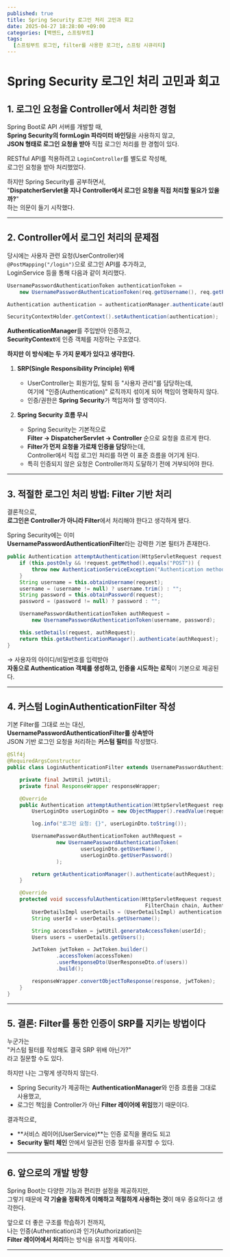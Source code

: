```yaml
---
published: true
title: Spring Security 로그인 처리 고민과 회고
date: 2025-04-27 18:28:00 +09:00
categories: [백엔드, 스프링부트]
tags:
  [스프링부트 로그인, filter를 사용한 로그인, 스프링 시큐리티]
---
```

#  Spring Security 로그인 처리 고민과 회고

## 1. 로그인 요청을 Controller에서 처리한 경험

Spring Boot로 API 서버를 개발할 때,  
**Spring Security의 formLogin 파라미터 바인딩**을 사용하지 않고,  
**JSON 형태로 로그인 요청을 받아** 직접 로그인 처리를 한 경험이 있다.

RESTful API를 적용하려고 `LoginController`를 별도로 작성해,  
로그인 요청을 받아 처리했었다.

하지만 Spring Security를 공부하면서,  
"**DispatcherServlet을 지나 Controller에서 로그인 요청을 직접 처리할 필요가 있을까?**"  
하는 의문이 들기 시작했다.

---

## 2. Controller에서 로그인 처리의 문제점

당시에는 사용자 관련 요청(UserController)에  
`@PostMapping("/login")`으로 로그인 API를 추가하고,  
LoginService 등을 통해 다음과 같이 처리했다.

```java
UsernamePasswordAuthenticationToken authenticationToken = 
    new UsernamePasswordAuthenticationToken(req.getUsername(), req.getPassword());

Authentication authentication = authenticationManager.authenticate(authenticationToken);

SecurityContextHolder.getContext().setAuthentication(authentication);
```

**AuthenticationManager**를 주입받아 인증하고,  
**SecurityContext**에 인증 객체를 저장하는 구조였다.

**하지만 이 방식에는 두 가지 문제가 있다고 생각한다.**

1. **SRP(Single Responsibility Principle) 위배**
   - UserController는 회원가입, 탈퇴 등 "사용자 관리"를 담당하는데,  
     여기에 "인증(Authentication)" 로직까지 섞이게 되어 책임이 명확하지 않다.
   - 인증/권한은 **Spring Security**가 책임져야 할 영역이다.

2. **Spring Security 흐름 무시**
   - Spring Security는 기본적으로  
     **Filter → DispatcherServlet → Controller** 순으로 요청을 흐르게 한다.
   - **Filter가 먼저 요청을 가로채 인증을 담당**하는데,  
     Controller에서 직접 로그인 처리를 하면 이 표준 흐름을 어기게 된다.
   - 특히 인증되지 않은 요청은 Controller까지 도달하기 전에 거부되어야 한다.

---

## 3. 적절한 로그인 처리 방법: Filter 기반 처리

결론적으로,  
**로그인은 Controller가 아니라 Filter**에서 처리해야 한다고 생각하게 됐다.

Spring Security에는 이미  
**UsernamePasswordAuthenticationFilter**라는 강력한 기본 필터가 존재한다.

```java
public Authentication attemptAuthentication(HttpServletRequest request, HttpServletResponse response) {
    if (this.postOnly && !request.getMethod().equals("POST")) {
        throw new AuthenticationServiceException("Authentication method not supported");
    }
    String username = this.obtainUsername(request);
    username = (username != null) ? username.trim() : "";
    String password = this.obtainPassword(request);
    password = (password != null) ? password : "";

    UsernamePasswordAuthenticationToken authRequest = 
        new UsernamePasswordAuthenticationToken(username, password);

    this.setDetails(request, authRequest);
    return this.getAuthenticationManager().authenticate(authRequest);
}
```

→ 사용자의 아이디/비밀번호를 입력받아  
**자동으로 Authentication 객체를 생성하고, 인증을 시도하는 로직**이 기본으로 제공된다.

---

## 4. 커스텀 LoginAuthenticationFilter 작성

기본 Filter를 그대로 쓰는 대신,  
**UsernamePasswordAuthenticationFilter를 상속받아**  
JSON 기반 로그인 요청을 처리하는 **커스텀 필터**를 작성했다.

```java
@Slf4j
@RequiredArgsConstructor
public class LoginAuthenticationFilter extends UsernamePasswordAuthenticationFilter {

    private final JwtUtil jwtUtil;
    private final ResponseWrapper responseWrapper;

    @Override
    public Authentication attemptAuthentication(HttpServletRequest request, HttpServletResponse response) throws IOException {
        UserLoginDto userLoginDto = new ObjectMapper().readValue(request.getInputStream(), UserLoginDto.class);

        log.info("로그인 요청: {}", userLoginDto.toString());

        UsernamePasswordAuthenticationToken authRequest =
                new UsernamePasswordAuthenticationToken(
                        userLoginDto.getUserName(),
                        userLoginDto.getUserPassword()
                );

        return getAuthenticationManager().authenticate(authRequest);
    }

    @Override
    protected void successfulAuthentication(HttpServletRequest request, HttpServletResponse response,
                                             FilterChain chain, Authentication authentication) throws IOException {
        UserDetailsImpl userDetails = (UserDetailsImpl) authentication.getPrincipal();
        String userId = userDetails.getUsername();

        String accessToken = jwtUtil.generateAccessToken(userId);
        Users users = userDetails.getUsers();

        JwtToken jwtToken = JwtToken.builder()
                .accessToken(accessToken)
                .userResponseDto(UserResponseDto.of(users))
                .build();

        responseWrapper.convertObjectToResponse(response, jwtToken);
    }
}
```

---

## 5. 결론: Filter를 통한 인증이 SRP를 지키는 방법이다

누군가는  
"커스텀 필터를 작성해도 결국 SRP 위배 아닌가?"  
라고 질문할 수도 있다.

하지만 나는 그렇게 생각하지 않는다.

- Spring Security가 제공하는 **AuthenticationManager**와 인증 흐름을 그대로 사용했고,
- 로그인 책임을 Controller가 아닌 **Filter 레이어에 위임**했기 때문이다.

결과적으로,  
- **서비스 레이어(UserService)**는 인증 로직을 몰라도 되고
- **Security 필터 체인** 안에서 일관된 인증 절차를 유지할 수 있다.

---

## 6. 앞으로의 개발 방향

Spring Boot는 다양한 기능과 편리한 설정을 제공하지만,  
그렇기 때문에 **각 기술을 정확하게 이해하고 적절하게 사용하는 것**이 매우 중요하다고 생각한다.

앞으로 더 좋은 구조를 학습하기 전까지,  
나는 인증(Authentication)과 인가(Authorization)는  
**Filter 레이어에서 처리**하는 방식을 유지할 계획이다.

---

